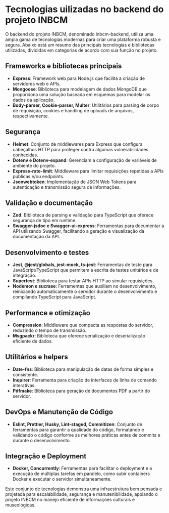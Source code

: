 # Tecnologias uilizadas no backend do projeto INBCM

O backend do projeto INBCM, denominado inbcm-backend, utiliza uma ampla gama de tecnologias modernas para criar uma plataforma robusta e segura. Abaixo está um resumo das principais tecnologias e bibliotecas utilizadas, divididas em categorias de acordo com sua função no projeto.

## Frameworks e bibliotecas principais

- **Express**: Framework web para Node.js que facilita a criação de servidores web e APIs.
- **Mongoose**: Biblioteca para modelagem de dados MongoDB que proporciona uma solução baseada em esquemas para modelar os dados da aplicação.
- **Body-parser, Cookie-parser, Multer**: Utilitários para parsing de corpo de requisição, cookies e handling de uploads de arquivos, respectivamente.

## Segurança

- **Helmet**: Conjunto de middlewares para Express que configura cabeçalhos HTTP para proteger contra algumas vulnerabilidades conhecidas.
- **Dotenv e Dotenv-expand**: Gerenciam a configuração de variáveis de ambiente do projeto.
- **Express-rate-limit**: Middleware para limitar requisições repetidas a APIs públicas e/ou endpoints.
- **Jsonwebtoken**: Implementação de JSON Web Tokens para autenticação e transmissão segura de informações.

## Validação e documentação

- **Zod**: Biblioteca de parsing e validação para TypeScript que oferece segurança de tipo em runtime.
- **Swagger-jsdoc e Swagger-ui-express**: Ferramentas para documentar a API utilizando Swagger, facilitando a geração e visualização da documentação da API.

## Desenvolvimento e testes

- **Jest, @jest/globals, jest-mock, ts-jest**: Ferramentas de teste para JavaScript/TypeScript que permitem a escrita de testes unitários e de integração.
- **Supertest**: Biblioteca para testar APIs HTTP ao simular requisições.
- **Nodemon e sucrase**: Ferramentas que auxiliam no desenvolvimento, reiniciando automaticamente o servidor durante o desenvolvimento e compilando TypeScript para JavaScript.

## Performance e otimização

- **Compression**: Middleware que compacta as respostas do servidor, reduzindo o tempo de transmissão.
- **Msgpackr**: Biblioteca que oferece serialização e deserialização eficiente de dados.

## Utilitários e helpers

- **Date-fns**: Biblioteca para manipulação de datas de forma simples e consistente.
- **Inquirer**: Ferramenta para criação de interfaces de linha de comando interativas.
- **Pdfmake**: Biblioteca para geração de documentos PDF a partir do servidor.

## DevOps e Manutenção de Código

- **Eslint, Prettier, Husky, Lint-staged, Commitizen**: Conjunto de ferramentas para garantir a qualidade do código, formatando e validando o código conforme as melhores práticas antes de commits e durante o desenvolvimento.

## Integração e Deployment

- **Docker, Concurrently**: Ferramentas para facilitar o deployment e a execução de múltiplas tarefas em paralelo, como subir containers Docker e executar o servidor simultaneamente.

Este conjunto de tecnologias demonstra uma infraestrutura bem pensada e projetada para escalabilidade, segurança e manutenibilidade, apoiando o projeto INBCM no manejo eficiente de informações culturais e museológicas.
